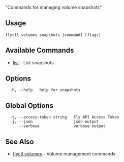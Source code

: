 "Commands for managing volume snapshots"


## Usage
~~~
flyctl volumes snapshots [command] [flags]
~~~

## Available Commands
* [list](/docs/flyctl/volumes-snapshots-list/)	 - List snapshots

## Options

~~~
  -h, --help   help for snapshots
~~~

## Global Options

~~~
  -t, --access-token string   Fly API Access Token
  -j, --json                  json output
      --verbose               verbose output
~~~

## See Also

* [flyctl volumes](/docs/flyctl/volumes/)	 - Volume management commands

